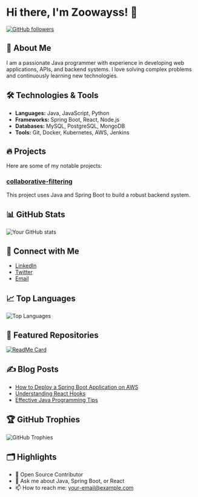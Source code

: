 # Hi there, I'm Zoowayss! 👋

[![GitHub followers](https://img.shields.io/github/followers/zoowayss?label=Follow&style=social)](https://github.com/zoowayss)

## 🚀 About Me
I am a passionate Java programmer with experience in developing web applications, APIs, and backend systems. I love solving complex problems and continuously learning new technologies.

## 🛠️ Technologies & Tools
- **Languages:** Java, JavaScript, Python
- **Frameworks:** Spring Boot, React, Node.js
- **Databases:** MySQL, PostgreSQL, MongoDB
- **Tools:** Git, Docker, Kubernetes, AWS, Jenkins

## 🔥 Projects
Here are some of my notable projects:

### [collaborative-filtering](https://github.com/zoowayss/collaborative-filtering)
This project uses Java and Spring Boot to build a robust backend system.

## 📊 GitHub Stats
![Your GitHub stats](https://github-readme-stats.vercel.app/api?username=zoowayss&show_icons=true&theme=radical)

## 💼 Connect with Me
- [LinkedIn](https://www.linkedin.com/in/your-linkedin-profile/)
- [Twitter](https://twitter.com/your-twitter-handle)
- [Email](mailto:zoowayss@gmail.com)

## 📈 Top Languages
![Top Languages](https://github-readme-stats.vercel.app/api/top-langs/?username=zoowayss&layout=compact&theme=radical)

## 🌟 Featured Repositories
[![ReadMe Card](https://github-readme-stats.vercel.app/api/pin/?username=zoowayss&repo=collaborative-filtering&theme=radical)](https://github.com/zoowayss/collaborative-filtering)

## ✍️ Blog Posts
<!-- BLOG-POST-LIST:START -->
- [How to Deploy a Spring Boot Application on AWS](https://your-blog.com/spring-boot-aws)
- [Understanding React Hooks](https://your-blog.com/react-hooks)
- [Effective Java Programming Tips](https://your-blog.com/effective-java)
<!-- BLOG-POST-LIST:END -->

## 🏆 GitHub Trophies
![GitHub Trophies](https://github-profile-trophy.vercel.app/?username=zoowayss&theme=radical)

## 🗂️ Highlights
- 🌟 Open Source Contributor
- 💬 Ask me about Java, Spring Boot, or React
- 📫 How to reach me: [your-email@example.com](mailto:your-email@example.com)
